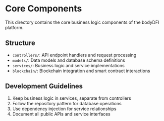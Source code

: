 # Core Components

This directory contains the core business logic components of the bodyDFI platform.

## Structure

- `controllers/`: API endpoint handlers and request processing
- `models/`: Data models and database schema definitions
- `services/`: Business logic and service implementations
- `blockchain/`: Blockchain integration and smart contract interactions

## Development Guidelines

1. Keep business logic in services, separate from controllers
2. Follow the repository pattern for database operations
3. Use dependency injection for service relationships
4. Document all public APIs and service interfaces 